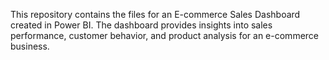 This repository contains the files for an E-commerce Sales Dashboard created in Power BI. The dashboard provides insights into sales performance, customer behavior, and product analysis for an e-commerce business.

